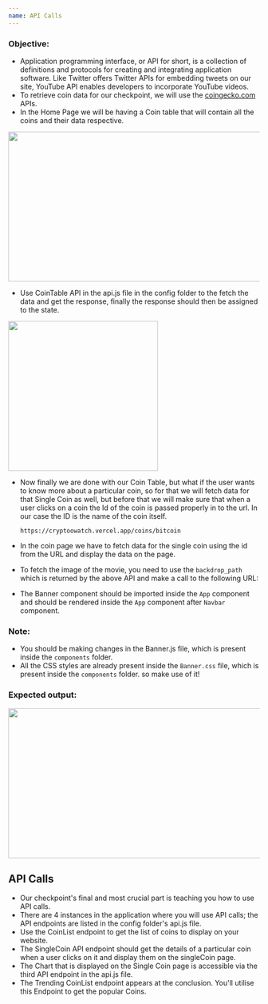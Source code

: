 ```yaml
---
name: API Calls
---
```


### Objective:
- Application programming interface, or API for short, is a collection of definitions and protocols for creating and integrating application software. Like Twitter offers Twitter APIs for embedding tweets on our site, YouTube API enables developers to incorporate YouTube videos.
- To retrieve coin data for our checkpoint, we will use the [coingecko.com](https://coingecko.com) APIs.
- In the Home Page we will be having a Coin table that will contain all the coins and their data respective.

<img src="https://res.cloudinary.com/dn83xtspp/image/upload/v1676271839/Screenshot_20230213_121835_g789ts.png" height="300px" width="700px" />

- Use CoinTable API in the api.js file in the config folder to the fetch the data and get the response, finally the response should then be assigned to the state.

<img src="https://res.cloudinary.com/dn83xtspp/image/upload/v1676276553/Screenshot_20230213_134949_ynvtol.png" height="300px" />
 
- Now finally we are done with our Coin Table, but what if the user wants to know more about a particular coin, so for that we will fetch data for that Single Coin as well, but before that we will make sure that when a user clicks on a coin the Id of the coin is passed properly in to the url. In our case the ID is the name of the coin itself.

  ``https://cryptoowatch.vercel.app/coins/bitcoin``
  
- In the coin page we have to fetch data for the single coin using the id from the URL and display the data on the page.

- To fetch the image of the movie, you need to use the `backdrop_path` which is returned by the above API and make a call to the following URL:
    
- The Banner component should be imported inside the `App` component and should be rendered inside the `App` component after `Navbar` component.

### Note:
- You should be making changes in the Banner.js file, which is present inside the `components` folder.
- All the CSS styles are already present inside the `Banner.css` file, which is present inside the `components` folder. so make use of it!

### Expected output:

<img src="https://ik.imagekit.io/hashinsert/hash-learn/Screenshot_20230128_054847.png?ik-sdk-version=javascript-1.4.3&updatedAt=1674908353162" height="300px" width="600px" />





## API Calls

- Our checkpoint's final and most crucial part is teaching you how to use API calls.
- There are 4 instances in the application where you will use API calls; the API endpoints are listed in the config folder's api.js file.
- Use the CoinList endpoint to get the list of coins to display on your website.
- The SingleCoin API endpoint should get the details of a particular coin when a user clicks on it and display them on the singleCoin page.
- The Chart that is displayed on the Single Coin page is accessible via the third API endpoint in the api.js file.
- The Trending CoinList endpoint appears at the conclusion. You'll utilise this Endpoint to get the popular Coins.


